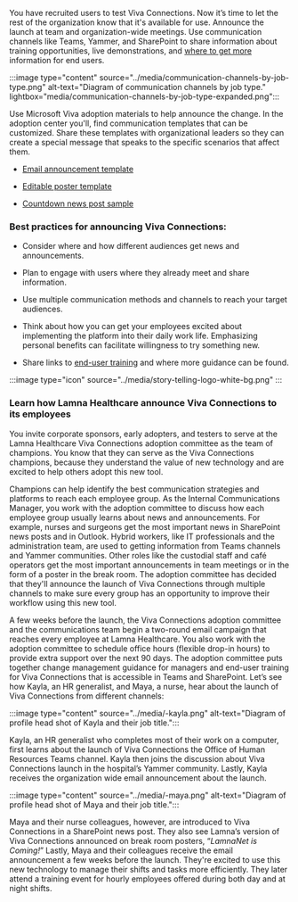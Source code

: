 You have recruited users to test Viva Connections. Now it’s time to let the rest of the
organization know that it's available for use. Announce the launch at
team and organization-wide meetings. Use communication
channels like Teams, Yammer, and SharePoint to share information about training opportunities, live demonstrations, and [where to
get
more](https://support.microsoft.com/en-us/office/viva-connections-on-your-desktop-3da30f39-684a-4bde-bb81-2e1407d59b52)
information for end users.

:::image type="content" source="../media/communication-channels-by-job-type.png" alt-text="Diagram of communication channels by job type." lightbox="media/communication-channels-by-job-type-expanded.png":::

Use Microsoft Viva adoption materials to help announce the change. In the adoption center you'll, find communication templates that can be
customized. Share these templates with organizational leaders so they
can create a special message that speaks to the specific scenarios that
affect them.

-   [Email announcement
    template](https://adoption.microsoft.com/files/viva/connections/Microsoft-Viva-Connections-Announcement.eml)

-   [Editable poster
    template](https://adoption.microsoft.com/files/viva/connections/Viva%20Connections_EditablePoster_Template.docx)

-   [Countdown news post
    sample](https://adoption.microsoft.com/files/viva/connections/Viva%20Connections-Countdown-News-Post-Sample.docx)

### **Best practices for announcing Viva Connections:**

-   Consider where and how different audiences get news and
    announcements.

-   Plan to engage with users where they already meet and share
    information.

-   Use multiple communication methods and channels to reach your target
    audiences.

-   Think about how you can get your employees excited about
    implementing the platform into their daily work life. Emphasizing
    personal benefits can facilitate willingness to try something new.

-   Share links to [end-user
    training](https://support.microsoft.com/en-us/topic/3da30f39-684a-4bde-bb81-2e1407d59b52)
    and where more guidance can be found.

:::image type="icon" source="../media/story-telling-logo-white-bg.png" :::

### Learn how Lamna Healthcare announce Viva Connections to its employees

You invite corporate sponsors, early adopters, and testers to serve at
the Lamna Healthcare Viva Connections adoption committee as the team of
champions. You know that they can serve as the Viva Connections
champions, because they understand the value of new technology and are
excited to help others adopt this new tool.

Champions can help identify the best communication strategies and
platforms to reach each employee group. As the Internal Communications
Manager, you work with the adoption committee to discuss how each
employee group usually learns about news and announcements. For example,
nurses and surgeons get the most important news in SharePoint news posts
and in Outlook. Hybrid workers, like IT professionals and the
administration team, are used to getting information from Teams channels
and Yammer communities. Other roles like the custodial staff and café
operators get the most important announcements in team meetings or in
the form of a poster in the break room. The adoption committee has
decided that they'll announce the launch of Viva Connections through
multiple channels to make sure every group has an opportunity to improve
their workflow using this new tool.

A few weeks before the launch, the Viva Connections adoption committee
and the communications team begin a two-round email campaign that
reaches every employee at Lamna Healthcare. You also work with the
adoption committee to schedule office hours (flexible drop-in hours) to
provide extra support over the next 90 days. The adoption committee puts
together change management guidance for managers and end-user training
for Viva Connections that is accessible in Teams and SharePoint. Let’s
see how Kayla, an HR generalist, and Maya, a nurse, hear about the launch
of Viva Connections from different channels:

:::image type="content" source="../media/-kayla.png" alt-text="Diagram of profile head shot of Kayla and their job title.":::

Kayla,
an HR generalist who completes most of their work on a computer, first
learns about the launch of Viva Connections the Office of Human
Resources Teams channel. Kayla then joins the discussion about Viva
Connections launch in the hospital’s Yammer community. Lastly, Kayla
receives the organization wide email announcement about the launch.

:::image type="content" source="../media/-maya.png" alt-text="Diagram of profile head shot of Maya and their job title.":::

Maya
and their nurse colleagues, however, are introduced to Viva Connections in
a SharePoint news post. They also see Lamna’s version of Viva
Connections announced on break room posters, “*LamnaNet is Coming!*”
Lastly, Maya and their colleagues receive the email announcement a few
weeks before the launch. They're excited to use this new technology to
manage their shifts and tasks more efficiently. They later attend a
training event for hourly employees offered during both day and at night
shifts.
